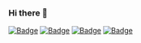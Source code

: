 ### Hi there 👋
[![Badge](https://cp-logo.vercel.app/atcoder/Haa)](https://atcoder.jp/users/Haa)
[![Badge](https://cp-logo.vercel.app/codeforces/Haa)](https://codeforces.com/profile/Haa)
[![Badge](https://cp-logo.vercel.app/topcoder/H44)](https://www.topcoder.com/members/H44)
[![Badge](https://cp-logo.vercel.app/yukicoder/Haa)](https://yukicoder.me/users/11473)
<!--
**4AH/4AH** is a ✨ _special_ ✨ repository because its `README.md` (this file) appears on your GitHub profile.

Here are some ideas to get you started:

- 🔭 I’m currently working on ...
- 🌱 I’m currently learning ...
- 👯 I’m looking to collaborate on ...
- 🤔 I’m looking for help with ...
- 💬 Ask me about ...
- 📫 How to reach me: ...
- 😄 Pronouns: ...
- ⚡ Fun fact: ...
-->
